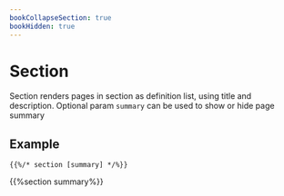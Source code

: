 ```yaml
---
bookCollapseSection: true
bookHidden: true
---
```


# Section

Section renders pages in section as definition list, using title and description. Optional param `summary` can be used to show or hide page summary

## Example

```tpl
{{%/* section [summary] */%}}
```

{{%section summary%}}
